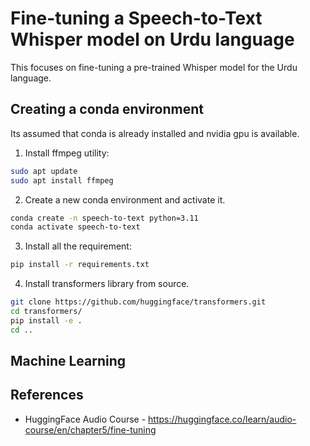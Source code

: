 # Fine-tuning a Speech-to-Text Whisper model on Urdu language

This focuses on fine-tuning a pre-trained Whisper model for the Urdu language.
## Creating a conda environment

Its assumed that conda is already installed and nvidia gpu is available.

1. Install ffmpeg utility:

```bash
sudo apt update
sudo apt install ffmpeg
```

2. Create a new conda environment and activate it.

```bash
conda create -n speech-to-text python=3.11
conda activate speech-to-text
```

3. Install all the requirement:

```bash
pip install -r requirements.txt
```

4. Install transformers library from source.

```bash
git clone https://github.com/huggingface/transformers.git
cd transformers/
pip install -e .
cd ..
```

## Machine Learning

## References
- HuggingFace Audio Course - https://huggingface.co/learn/audio-course/en/chapter5/fine-tuning
